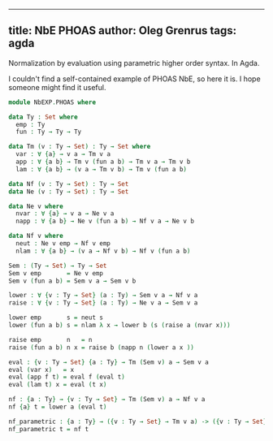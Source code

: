 -------------------------------
title: NbE PHOAS
author: Oleg Grenrus
tags: agda
-------------------------------

Normalization by evaluation using parametric higher order syntax. In Agda.

I couldn't find a self-contained example of PHOAS NbE, so here it is.
I hope someone might find it useful.

```agda
module NbEXP.PHOAS where

data Ty : Set where
  emp : Ty
  fun : Ty → Ty → Ty

data Tm (v : Ty → Set) : Ty → Set where
  var : ∀ {a} → v a → Tm v a
  app : ∀ {a b} → Tm v (fun a b) → Tm v a → Tm v b
  lam : ∀ {a b} → (v a → Tm v b) → Tm v (fun a b)

data Nf (v : Ty → Set) : Ty → Set
data Ne (v : Ty → Set) : Ty → Set

data Ne v where
  nvar : ∀ {a} → v a → Ne v a
  napp : ∀ {a b} → Ne v (fun a b) → Nf v a → Ne v b

data Nf v where
  neut : Ne v emp → Nf v emp
  nlam : ∀ {a b} → (v a → Nf v b) → Nf v (fun a b)

Sem : (Ty → Set) → Ty → Set
Sem v emp       = Ne v emp
Sem v (fun a b) = Sem v a → Sem v b

lower : ∀ {v : Ty → Set} (a : Ty) → Sem v a → Nf v a
raise : ∀ {v : Ty → Set} (a : Ty) → Ne v a → Sem v a

lower emp       s = neut s
lower (fun a b) s = nlam λ x → lower b (s (raise a (nvar x)))

raise emp       n   = n
raise (fun a b) n x = raise b (napp n (lower a x ))

eval : {v : Ty → Set} {a : Ty} → Tm (Sem v) a → Sem v a
eval (var x)   = x
eval (app f t) = eval f (eval t)
eval (lam t) x = eval (t x)

nf : {a : Ty} → {v : Ty → Set} → Tm (Sem v) a → Nf v a
nf {a} t = lower a (eval t)

nf_parametric : {a : Ty} → ({v : Ty → Set} → Tm v a) -> ({v : Ty → Set} → Nf v a)
nf_parametric t = nf t
```
